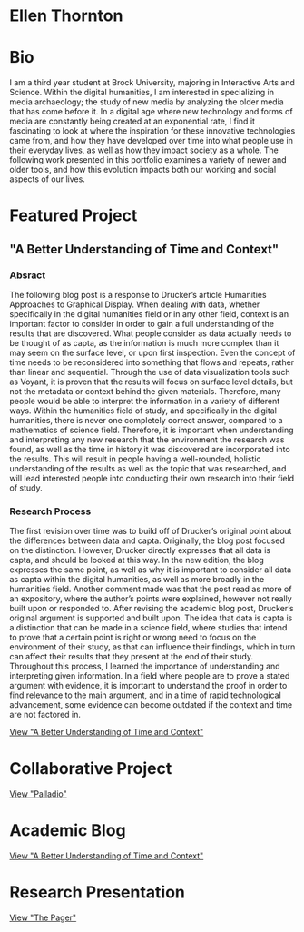 # Ellen Thornton

# Bio
  I am a third year student at Brock University, majoring in Interactive Arts and Science.  Within the digital humanities, I am interested in specializing in media archaeology; the study of new media by analyzing the older media that has come before it.  In a digital age where new technology and forms of media are constantly being created at an exponential rate, I find it fascinating to look at where the inspiration for these innovative technologies came from, and how they have developed over time into what people use in their everyday lives, as well as how they impact society as a whole.  The following work presented in this portfolio examines a variety of newer and older tools, and how this evolution impacts both our working and social aspects of our lives.

# Featured Project
## "A Better Understanding of Time and Context"

### Absract
The following blog post is a response to Drucker’s article Humanities Approaches to Graphical Display.  When dealing with data, whether specifically in the digital humanities field or in any other field, context is an important factor to consider in order to gain a full understanding of the results that are discovered.  What people consider as data actually needs to be thought of as capta, as the information is much more complex than it may seem on the surface level, or upon first inspection.  Even the concept of time needs to be reconsidered into something that flows and repeats, rather than linear and sequential.  Through the use of data visualization tools such as Voyant, it is proven that the results will focus on surface level details, but not the metadata or context behind the given materials.  Therefore, many people would be able to interpret the information in a variety of different ways.  Within the humanities field of study, and specifically in the digital humanities, there is never one completely correct answer, compared to a mathematics of science field.  Therefore, it is important when understanding and interpreting any new research that the environment the research was found, as well as the time in history it was discovered are incorporated into the results.  This will result in people having a well-rounded, holistic understanding of the results as well as the topic that was researched, and will lead interested people into conducting their own research into their field of study.

### Research Process
The first revision over time was to build off of Drucker’s original point about the differences between data and capta.  Originally, the blog post focused on the distinction.  However, Drucker directly expresses that all data is capta, and should be looked at this way.  In the new edition, the blog expresses the same point, as well as why it is important to consider all data as capta within the digital humanities, as well as more broadly in the humanities field.  Another comment made was that the post read as more of an expository, where the author’s points were explained, however not really built upon or responded to.  After revising the academic blog post, Drucker’s original argument is supported and built upon.  The idea that data is capta is a distinction that can be made in a science field, where studies that intend to prove that a certain point is right or wrong need to focus on the environment of their study, as that can influence their findings, which in turn can affect their results that they present at the end of their study.  Throughout this process, I learned the importance of understanding and interpreting given information.  In a field where people are to prove a stated argument with evidence, it is important to understand the proof in order to find relevance to the main argument, and in a time of rapid technological advancement, some evidence can become outdated if the context and time are not factored in.

[View "A Better Understanding of Time and Context"](blog)

# Collaborative Project
[View "Palladio"](Palladio.md)
  
# Academic Blog
[View "A Better Understanding of Time and Context"](blog)

# Research Presentation
[View "The Pager"](slides.html)
